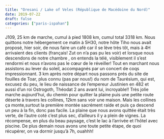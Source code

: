 ```yaml
---
title: "Oresani / Lake of Veles (République de Macédoine du Nord)"
date: 2019-07-22
draft: false
categories: ["paris-ispahan"]
---
```


J109, 25 km de marche, cumul à pied 1808 km, cumul total 3318 km.
Nous quittons notre hébergement ce matin à 5H30, notre hôte Tiho nous avait proposé, hier soir, de nous faire un café car il se lève très tôt, mais à 4H arrivaient des clients (français! Zut on n’a pas pu les voir) et lorsque nous descendons de notre chambre , on entends la télé, visiblement il s’est rendormi et nous n’avons pas le cœur de le réveiller!
Tout en marchant nous assistons au lever du soleil, accompagnés par un concert de coqs impressionnant. 3 km après notre départ nous passons prés du site de fouilles de Toar, plus connu (pas par nous!) du nom de Taurésium, qui est, excusez du peu, le lieu de naissance de l’empereur Justinien en 482 et aussi d’un roi Ostrogoth, Théodat 2 ans avant lui, incroyable!! Très jolie marche aujourd’hui, du chemin pour quitter la plaine puis une petite route déserte à travers les collines, 12km sans voir une maison. Mais les collines ça monte,surtout la première montée sacrément raide et puis ça descend un peu à la fin, donc pas facile. La plaine que nous avons quittée était très verte, de l’autre coté c’est plus sec, d’ailleurs il y a plein de vignes. La récompense, en plus du beau paysage, c’est le lac à l’arrivée et l’hôtel avec piscine. De plus demain nous avons une toute petite étape, de quoi récupérer, on va dormir jusqu’à 7h, ouahhh!
